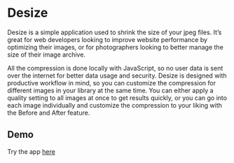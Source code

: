 # Desize
Desize is a simple application used to shrink the size of your jpeg files.
It’s great for web developers looking to improve website performance by optimizing their images, or for photographers looking to better manage the size of their image archive.  

All the compression is done locally with JavaScript, so no user data is sent over the internet for better data usage and security.
Desize is designed with productive workflow in mind, so you can customize the compression for different images in your library at the same time.
You can either apply a quality setting to all images at once to get results quickly, or you can go into each image individually and customize the compression to your liking with the Before and After feature.

## Demo
Try the app [here](https://www.wicecloud.com/image-desize/)